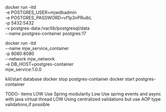 docker run -itd \
  -e POSTGRES_USER=mjwdbadmin \
  -e POSTGRES_PASSWORD=vf1p3nPRuibL \
  -p 5432:5432 \
  -v postgres-data:/var/lib/postgresql/data \
  --name postgres-container postgres:17


docker run -itd \
  --name mjw_service_container \
  -p 8080:8080 \
  --network mjw_network \
  -e DB_HOST=postgres-container \
  mjw_service:1.0.0

kill/start database
docker stop postgres-container
docker start postgres-container




TODO- items
LOW Use Spring modularity
Low Use spring events and async with java virtual thread
LOW Using centralized validations but use AOP type validations,if possible
